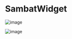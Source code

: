 # SambatWidget
![image](https://github.com/samir-dahal/SambatWidget.Windows/assets/39849021/3e6fab14-2bad-4f56-b093-76e834e1cfe1)

![image](https://github.com/samir-dahal/SambatWidget.Windows/assets/39849021/68691594-4846-44bc-805a-543481771dc9)
